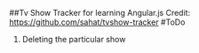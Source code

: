 ##Tv Show Tracker for learning Angular.js
Credit: https://github.com/sahat/tvshow-tracker
#ToDo
1. Deleting the particular show
